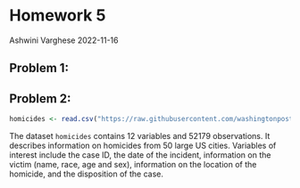 Homework 5
================
Ashwini Varghese
2022-11-16

## Problem 1:

## Problem 2:

``` r
homicides <- read.csv("https://raw.githubusercontent.com/washingtonpost/data-homicides/master/homicide-data.csv")
```

The dataset `homicides` contains 12 variables and 52179 observations. It
describes information on homicides from 50 large US cities. Variables of
interest include the case ID, the date of the incident, information on
the victim (name, race, age and sex), information on the location of the
homicide, and the disposition of the case.
